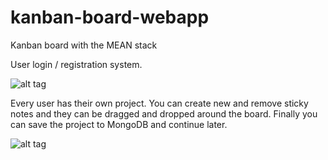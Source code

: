 # kanban-board-webapp
Kanban board with the MEAN stack

User login / registration system.

![alt tag](https://github.com/paulyv/kanban-board-webapp/raw/master/login.png)

Every user has their own project. You can create new and remove sticky notes and they can be dragged and dropped around the board. Finally
you can save the project to MongoDB and continue later.

![alt tag](https://github.com/paulyv/kanban-board-webapp/raw/master/board.png)
